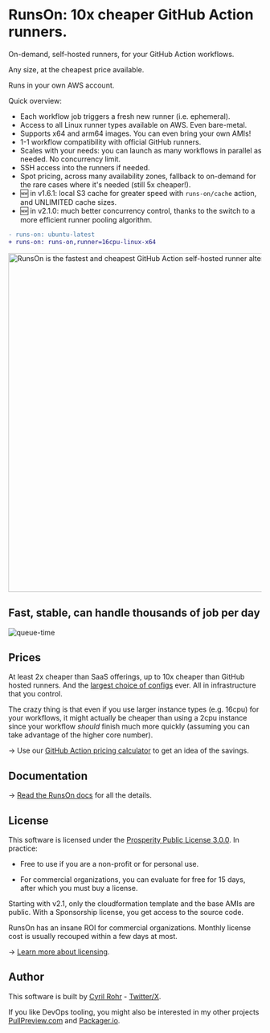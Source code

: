 # RunsOn: 10x cheaper GitHub Action runners.

On-demand, self-hosted runners, for your GitHub Action workflows.

Any size, at the cheapest price available.

Runs in your own AWS account.

Quick overview:

- Each workflow job triggers a fresh new runner (i.e. ephemeral).
- Access to all Linux runner types available on AWS. Even bare-metal.
- Supports x64 and arm64 images. You can even bring your own AMIs!
- 1-1 workflow compatibility with official GitHub runners.
- Scales with your needs: you can launch as many workflows in parallel as needed. No concurrency limit.
- SSH access into the runners if needed.
- Spot pricing, across many availability zones, fallback to on-demand for the rare cases where it's needed (still 5x cheaper!).
- 🆕 in v1.6.1: local S3 cache for greater speed with `runs-on/cache` action, and UNLIMITED cache sizes.
- 🆕 in v2.1.0: much better concurrency control, thanks to the switch to a more efficient runner pooling algorithm.

```diff
- runs-on: ubuntu-latest
+ runs-on: runs-on,runner=16cpu-linux-x64
```

<img width="675" alt="RunsOn is the fastest and cheapest GitHub Action self-hosted runner alternative" src="https://github.com/runs-on/runs-on/assets/6114/92933f39-c173-4afd-ae43-cc7532f82f77">

## Fast, stable, can handle thousands of job per day

![queue-time](https://github.com/runs-on/runs-on/assets/6114/0a0a5a0c-5bc2-49e5-bc31-49c62a265490)

## Prices

At least 2x cheaper than SaaS offerings, up to 10x cheaper than GitHub hosted runners. And the [largest choice of configs](https://instances.vantage.sh) ever. All in infrastructure that you control.

The crazy thing is that even if you use larger instance types (e.g. 16cpu) for your workflows, it might actually be cheaper than using a 2cpu instance since your workflow _should_ finish much more quickly (assuming you can take advantage of the higher core number).

→ Use our [GitHub Action pricing calculator](https://runs-on.com/calculator/) to get an idea of the savings.

## Documentation

→ [Read the RunsOn docs](https://runs-on.com/docs/) for all the details.

## License

This software is licensed under the [Prosperity Public License 3.0.0](https://prosperitylicense.com). In practice:

- Free to use if you are a non-profit or for personal use.

- For commercial organizations, you can evaluate for free for 15 days, after which you must buy a license.

Starting with v2.1, only the cloudformation template and the base AMIs are public. With a Sponsorship license, you get access to the source code.

RunsOn has an insane ROI for commercial organizations. Monthly license cost is usually recouped within a few days at most.

→ [Learn more about licensing](https://runs-on.com/pricing/).

## Author

This software is built by [Cyril Rohr](https://cyrilrohr.com) - [Twitter/X](https://twitter.com/crohr).

If you like DevOps tooling, you might also be interested in my other projects [PullPreview.com](https://pullpreview.com) and [Packager.io](https://packager.io).
